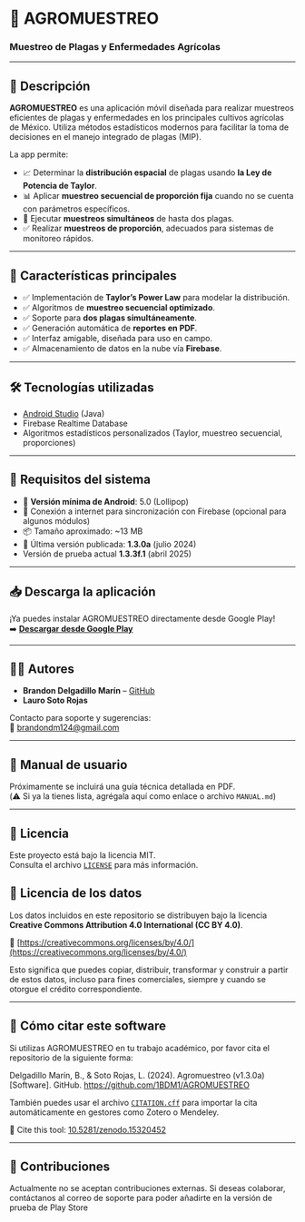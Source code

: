 # 🌱 AGROMUESTREO
### Muestreo de Plagas y Enfermedades Agrícolas

---

## 📌 Descripción

**AGROMUESTREO** es una aplicación móvil diseñada para realizar muestreos eficientes de plagas y enfermedades en los principales cultivos agrícolas de México. Utiliza métodos estadísticos modernos para facilitar la toma de decisiones en el manejo integrado de plagas (MIP).

La app permite:

- 📈 Determinar la **distribución espacial** de plagas usando **la Ley de Potencia de Taylor**.
- 📊 Aplicar **muestreo secuencial de proporción fija** cuando no se cuenta con parámetros específicos.
- 🔄 Ejecutar **muestreos simultáneos** de hasta dos plagas.
- ✅ Realizar **muestreos de proporción**, adecuados para sistemas de monitoreo rápidos.

---

## 🚀 Características principales

- ✅ Implementación de **Taylor’s Power Law** para modelar la distribución.
- ✅ Algoritmos de **muestreo secuencial optimizado**.
- ✅ Soporte para **dos plagas simultáneamente**.
- ✅ Generación automática de **reportes en PDF**.
- ✅ Interfaz amigable, diseñada para uso en campo.
- ✅ Almacenamiento de datos en la nube vía **Firebase**.

---

## 🛠️ Tecnologías utilizadas

- [Android Studio](https://developer.android.com/studio) (Java)
- Firebase Realtime Database
- Algoritmos estadísticos personalizados (Taylor, muestreo secuencial, proporciones)

---

## 📲 Requisitos del sistema

- 📱 **Versión mínima de Android**: 5.0 (Lollipop)
- 🔧 Conexión a internet para sincronización con Firebase (opcional para algunos módulos)
- 📦 Tamaño aproximado: ~13 MB
- 📅 Última versión publicada: **1.3.0a** (julio 2024)
- Versión de prueba actual **1.3.3f.1** (abril 2025)

---

## 📥 Descarga la aplicación

¡Ya puedes instalar AGROMUESTREO directamente desde Google Play!  
➡️ [**Descargar desde Google Play**](https://play.google.com/store/apps/details?id=com.techco.agromuestreo)

---

## 👨‍💻 Autores

- **Brandon Delgadillo Marín** – [GitHub](https://github.com/1BDM1)  
- **Lauro Soto Rojas**

Contacto para soporte y sugerencias:  
📧 [brandondm124@gmail.com](mailto:brandondm124@gmail.com)

---

## 📘 Manual de usuario

Próximamente se incluirá una guía técnica detallada en PDF.  
(⚠️ Si ya la tienes lista, agrégala aquí como enlace o archivo `MANUAL.md`)

---

## 📜 Licencia

Este proyecto está bajo la licencia MIT.  
Consulta el archivo [`LICENSE`](./LICENSE) para más información.

## 📄 Licencia de los datos

Los datos  incluidos en este repositorio se distribuyen bajo la licencia **Creative Commons Attribution 4.0 International (CC BY 4.0)**.

🔗 [https://creativecommons.org/licenses/by/4.0/](https://creativecommons.org/licenses/by/4.0/)

Esto significa que puedes copiar, distribuir, transformar y construir a partir de estos datos, incluso para fines comerciales, siempre y cuando se otorgue el crédito correspondiente.


---

## 📖 Cómo citar este software

Si utilizas AGROMUESTREO en tu trabajo académico, por favor cita el repositorio de la siguiente forma:

Delgadillo Marín, B., & Soto Rojas, L. (2024). Agromuestreo (v1.3.0a) [Software]. GitHub. https://github.com/1BDM1/AGROMUESTREO

También puedes usar el archivo [`CITATION.cff`](./CITATION.cff) para importar la cita automáticamente en gestores como Zotero o Mendeley.

📄 Cite this tool: [10.5281/zenodo.15320452](https://doi.org/10.5281/zenodo.15320451)


---



## 🤝 Contribuciones

Actualmente no se aceptan contribuciones externas. Si deseas colaborar, contáctanos al correo de soporte para poder añadirte en la versión de prueba de Play Store

